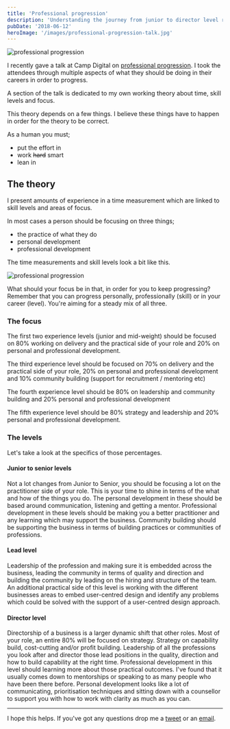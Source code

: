 ```yaml
---
title: 'Professional progression'
description: 'Understanding the journey from junior to director level roles in design.'
pubDate: '2018-06-12'
heroImage: '/images/professional-progression-talk.jpg'
---
```


![professional progression](/images/professional-progression-talk.jpg)

I recently gave a talk at Camp Digital on [professional progression](http://www.gavinelliott.co.uk/talks/professional-progression/). I took the attendees through multiple aspects of what they should be doing in their careers in order to progress.

A section of the talk is dedicated to my own working theory about time, skill levels and focus.

This theory depends on a few things. I believe these things have to happen in order for the theory to be correct.

As a human you must;

- put the effort in
- work ~~hard~~ smart
- lean in

## The theory

I present amounts of experience in a time measurement which are linked to skill levels and areas of focus.

In most cases a person should be focusing on three things;

- the practice of what they do
- personal development
- professional development

The time measurements and skill levels look a bit like this.

![professional progression](/images/personal-development.001.jpeg)

What should your focus be in that, in order for you to keep progressing? Remember that you can progress personally, professionally (skill) or in your career (level). You're aiming for a steady mix of all three.

### The focus

The first two experience levels (junior and mid-weight) should be focused on 80% working on delivery and the practical side of your role and 20% on personal and professional development.

The third experience level should be focused on 70% on delivery and the practical side of your role, 20% on personal and professional development and 10% community building (support for recruitment / mentoring etc)

The fourth experience level should be 80% on leadership and community building and 20% personal and professional development

The fifth experience level should be 80% strategy and leadership and 20% personal and professional development.

### The levels

Let's take a look at the specifics of those percentages.

#### Junior to senior levels

Not a lot changes from Junior to Senior, you should be focusing a lot on the practitioner side of your role. This is your time to shine in terms of the what and how of the things you do. The personal development in these should be based around communication, listening and getting a mentor. Professional development in these levels should be making you a better practitioner and any learning which may support the business. Community building should be supporting the business in terms of building practices or communities of professions.

#### Lead level

Leadership of the profession and making sure it is embedded across the business, leading the community in terms of quality and direction and building the community by leading on the hiring and structure of the team. An additional practical side of this level is working with the different businesses areas to embed user-centred design and identify any problems which could be solved with the support of a user-centred design approach.

#### Director level

Directorship of a business is a larger dynamic shift that other roles. Most of your role, an entire 80% will be focused on strategy. Strategy on capability build, cost-cutting and/or profit building. Leadership of all the professions you look after and director those lead positions in the quality, direction and how to build capability at the right time. Professional development in this level should learning more about those practical outcomes. I've found that it usually comes down to mentorships or speaking to as many people who have been there before. Personal development looks like a lot of communicating, prioritisation techniques and sitting down with a counsellor to support you with how to work with clarity as much as you can.

- - - - - -

I hope this helps. If you've got any questions drop me a [tweet](https://twitter.com/gavinelliott) or an [email](http://www.gavinelliott.co.uk/contact/).